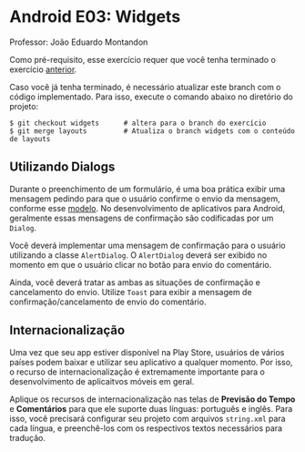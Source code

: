 # Android E03: Widgets

Professor: João Eduardo Montandon


Como pré-requisito, esse exercício requer que você tenha terminado o exercício [anterior](https://github.com/COLTEC-TP/Android-E03-GUI/tree/layouts).

Caso você já tenha terminado, é necessário atualizar este branch com o código implementado. Para isso, execute o comando abaixo no diretório do projeto:

```
$ git checkout widgets      # altera para o branch do exercício
$ git merge layouts         # Atualiza o branch widgets com o conteúdo de layouts
```

## Utilizando Dialogs

Durante o preenchimento de um formulário, é uma boa prática exibir uma mensagem pedindo para que o usuário confirme o envio da mensagem, conforme esse [modelo](https://i.stack.imgur.com/wmgBG.png). No desenvolvimento de aplicativos para Android, geralmente essas mensagens de confirmação são codificadas por um `Dialog`.

Você deverá implementar uma mensagem de confirmação para o usuário utilizando a classe `AlertDialog`. O `AlertDialog` deverá ser exibido no momento em que o usuário clicar no botão para envio do comentário. 

Ainda, você deverá tratar as ambas as situações de confirmação e cancelamento do envio. Utilize `Toast` para exibir a mensagem de confirmação/cancelamento de envio do comentário.

## Internacionalização

Uma vez que seu app estiver disponível na Play Store, usuários de vários países podem baixar e utilizar seu aplicativo a qualquer momento. Por isso, o recurso de internacionalização é extremamente importante para o desenvolvimento de aplicaitvos móveis em geral.

Aplique os recursos de internacionalização nas telas de **Previsão do Tempo** e **Comentários** para que ele suporte duas línguas: português e inglês. Para isso, você precisará configurar seu projeto com arquivos `string.xml` para cada língua, e preenchê-los com os respectivos textos necessários para tradução.
